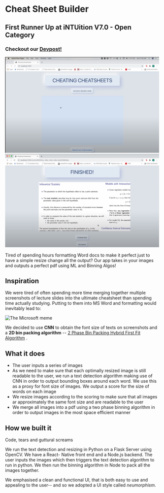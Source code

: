# Cheat Sheet Builder

## First Runner Up at iNTUition V7.0 - Open Category

### Checkout our [Devpost!](https://devpost.com/software/cheatsheet-builder-t0iwer)

<img src="./images/image-1.png" width=500/>

<img src="./images/image-2.png" width=500/>


Tired of spending hours formatting Word docs to make it perfect just to have a simple resize change all the output? Our app takes in your images and outputs a perfect pdf using ML and Binning Algos!

## Inspiration
We were tired of often spending more time merging together multiple screenshots of lecture slides into the ultimate cheatsheet than spending time actually studying. Putting to them into MS Word and formatting would inevitably lead to:

![The Microsoft meme](https://i.kym-cdn.com/photos/images/facebook/001/593/905/5b0.png)

We decided to use **CNN** to obtain the font size of texts on screenshots and a **2D bin packing algorithm** -- [2 Phase Bin Packing Hybrid First Fit Algorithm](https://cgi.csc.liv.ac.uk/~epa/surveyhtml.html) .
## What it does
* The user inputs a series of images
* As we need to make sure that each optimally resized image is still readable to the user, we run a text detection algorithm making use of CNN in order to output bounding boxes around each word. We use this as a proxy for font size of images. We output a score for the size of words on each image
* We resize images according to the scoring to make sure that all images ar approximately the same font size and are readable to the user
* We merge all images into a pdf using a two phase binning algorithm in order to output images in the most space efficient manner

## How we built it
Code, tears and guttural screams

We run the text detection and resizing in Python on a Flask Server using OpenCV.
We have a React- Native front end and a Node.js backend.
The user inputs the images which then triggers the text detection algorithm to run in python.
We then run the binning algorithm in Node to pack all the images together.

We emphasised a clean and functional UI, that is both easy to use and appealing to the user-- and so we adopted a UI style called _neumorphism_.
